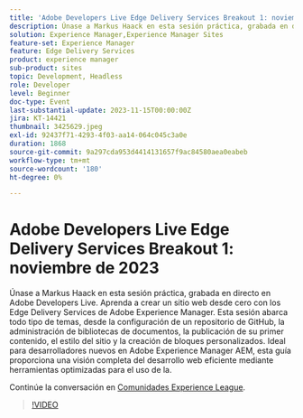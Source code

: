 ```yaml
---
title: 'Adobe Developers Live Edge Delivery Services Breakout 1: noviembre de 2023'
description: Únase a Markus Haack en esta sesión práctica, grabada en directo en Adobe Developers Live. Aprenda a crear un sitio web desde cero con los Edge Delivery Services de Adobe Experience Manager. Esta sesión abarca todo tipo de temas, desde la configuración de un repositorio de GitHub, la administración de bibliotecas de documentos, la publicación de su primer contenido, el estilo del sitio y la creación de bloques personalizados. Ideal para desarrolladores nuevos en Adobe Experience Manager AEM, esta guía proporciona una visión completa del desarrollo web eficiente mediante herramientas optimizadas para el uso de la.
solution: Experience Manager,Experience Manager Sites
feature-set: Experience Manager
feature: Edge Delivery Services
product: experience manager
sub-product: sites
topic: Development, Headless
role: Developer
level: Beginner
doc-type: Event
last-substantial-update: 2023-11-15T00:00:00Z
jira: KT-14421
thumbnail: 3425629.jpeg
exl-id: 92437f71-4293-4f03-aa14-064c045c3a0e
duration: 1868
source-git-commit: 9a297cda953d4414131657f9ac84580aea0eabeb
workflow-type: tm+mt
source-wordcount: '180'
ht-degree: 0%

---
```


# Adobe Developers Live Edge Delivery Services Breakout 1: noviembre de 2023

Únase a Markus Haack en esta sesión práctica, grabada en directo en Adobe Developers Live. Aprenda a crear un sitio web desde cero con los Edge Delivery Services de Adobe Experience Manager. Esta sesión abarca todo tipo de temas, desde la configuración de un repositorio de GitHub, la administración de bibliotecas de documentos, la publicación de su primer contenido, el estilo del sitio y la creación de bloques personalizados. Ideal para desarrolladores nuevos en Adobe Experience Manager AEM, esta guía proporciona una visión completa del desarrollo web eficiente mediante herramientas optimizadas para el uso de la.

Continúe la conversación en [Comunidades Experience League](https://adobe.ly/3Q82EUF).

>[!VIDEO](https://video.tv.adobe.com/v/3425629/?learn=on)
